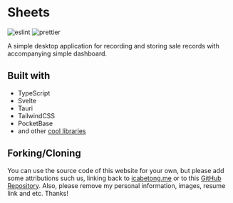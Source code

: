 # Sheets

![eslint](https://img.shields.io/badge/eslint-3A33D1?style=for-the-badge&logo=eslint&logoColor=white)
![prettier](https://img.shields.io/badge/prettier-1A2C34?style=for-the-badge&logo=prettier&logoColor=F7BA3E)

A simple desktop application for recording and storing sale records with accompanying simple dashboard.

## Built with

- TypeScript
- Svelte
- Tauri
- TailwindCSS
- PocketBase
- and other [cool libraries](https://github.com/icabetong/me/blob/main/package.json)

## Forking/Cloning

You can use the source code of this website for your own, but please add some attributions such us, linking back to [icabetong.me](https://www.icabetong.me) or to this [GitHub Repository](https://www.github.com/icabetong/sheets). Also, please remove my personal information, images, resume link and etc. Thanks!
